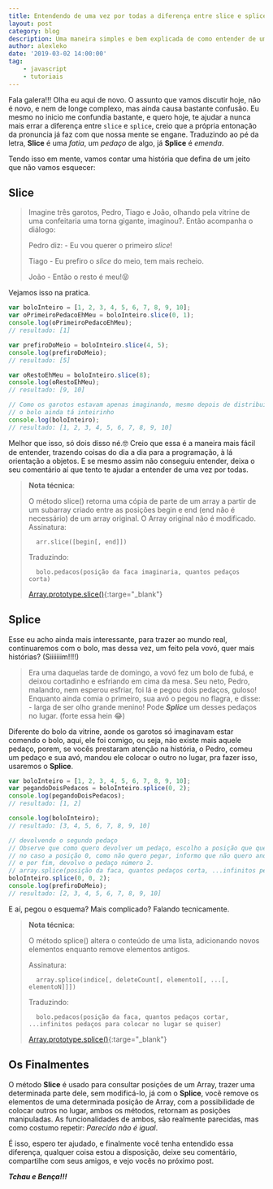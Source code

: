 ```yaml
---
title: Entendendo de uma vez por todas a diferença entre slice e splice em arrays javascript, um guia definitivo.
layout: post
category: blog
description: Uma maneira simples e bem explicada de como entender de uma vez por todas a diferença entre slice e splice em arrays javascript e como e aonde usá-los.
author: alexleko
date: '2019-03-02 14:00:00'
tag:
    - javascript
    - tutoriais
---
```


Fala galera!!! Olha eu aqui de novo. O assunto que vamos discutir hoje, não é novo, e nem de longe complexo, mas ainda causa bastante confusão. Eu mesmo no inicio me confundia bastante, e quero hoje, te ajudar a nunca mais errar a diferença entre `slice` e `splice`, creio que a própria entonação da pronuncia já faz com que nossa mente se engane. Traduzindo ao pé da letra, **Slice** é uma _fatia_, um _pedaço_ de algo, já **Splice** é _emenda_.

Tendo isso em mente, vamos contar uma história que defina de um jeito que não vamos esquecer:

## Slice

> Imagine três garotos, Pedro, Tiago e João, olhando pela vitrine de uma confeitaria uma torna gigante, imaginou?. Então acompanha o diálogo:
>
> Pedro diz: - Eu vou querer o primeiro _slice_!
>
> Tiago - Eu prefiro o _slice_ do meio, tem mais recheio.
>
> João - Então o resto é meu!😝

Vejamos isso na pratica.

```js
var boloInteiro = [1, 2, 3, 4, 5, 6, 7, 8, 9, 10];
var oPrimeiroPedacoEhMeu = boloInteiro.slice(0, 1);
console.log(oPrimeiroPedacoEhMeu);
// resultado: [1]

var prefiroDoMeio = boloInteiro.slice(4, 5);
console.log(prefiroDoMeio);
// resultado: [5]

var oRestoEhMeu = boloInteiro.slice(8);
console.log(oRestoEhMeu);
// resultado: [9, 10]

// Como os garotos estavam apenas imaginando, mesmo depois de distribuir, todas essas slices,
// o bolo ainda tá inteirinho
console.log(boloInteiro);
// resultado: [1, 2, 3, 4, 5, 6, 7, 8, 9, 10]
```

Melhor que isso, só dois disso né.🤓 Creio que essa é a maneira mais fácil de entender, trazendo coisas do dia a dia para a programação, à lá orientação a objetos. E se mesmo assim não conseguiu entender, deixa o seu comentário aí que tento te ajudar a entender de uma vez por todas.

> **Nota técnica**:
>
> O método slice() retorna uma cópia de parte de um array a partir de um subarray
> criado entre as posições begin e end (end não é necessário) de um array original.
> O Array original não é modificado.
> Assinatura:
>
>       arr.slice([begin[, end]])
>
> Traduzindo:
>
>       bolo.pedacos(posição da faca imaginaria, quantos pedaços corta)
>
> [Array.prototype.slice()](https://developer.mozilla.org/pt-BR/docs/Web/JavaScript/Reference/Global_Objects/Array/slice){:targe="\_blank"}

## Splice

Esse eu acho ainda mais interessante, para trazer ao mundo real, continuaremos com o bolo, mas dessa vez, um feito pela vovó, quer mais histórias? (Siiiiiiim!!!!)

> Era uma daquelas tarde de domingo, a vovó fez um bolo de fubá, e deixou cortadinho e esfriando em cima da mesa.
> Seu neto, Pedro, malandro, nem esperou esfriar, foi lá e pegou dois pedaços, guloso! Enquanto ainda comia o primeiro,
> sua avó o pegou no flagra, e disse: - larga de ser olho grande menino! Pode **_Splice_** um desses pedaços no lugar. (forte essa hein 😂)

Diferente do bolo da vitrine, aonde os garotos só imaginavam estar comendo o bolo, aqui, ele foi comigo, ou seja, não existe mais aquele pedaço, porem, se vocês prestaram atenção na história, o Pedro, comeu um pedaço e sua avó, mandou ele colocar o outro no lugar, pra fazer isso, usaremos o **Splice**.

```js
var boloInteiro = [1, 2, 3, 4, 5, 6, 7, 8, 9, 10];
var pegandoDoisPedacos = boloInteiro.splice(0, 2);
console.log(pegandoDoisPedacos);
// resultado: [1, 2]

console.log(boloInteiro);
// resultado: [3, 4, 5, 6, 7, 8, 9, 10]

// devolvendo o segundo pedaço
// Observe que como quero devolver um pedaço, escolho a posição que quero colocar esse pedaço
// no caso a posição 0, como não quero pegar, informo que não quero andar no array, nesse caso coloco 0
// e por fim, devolvo o pedaço número 2.
// array.splice(posição da faca, quantos pedaços corta, ...infinitos pedaços no lugar se quiser)
boloInteiro.splice(0, 0, 2);
console.log(prefiroDoMeio);
// resultado: [2, 3, 4, 5, 6, 7, 8, 9, 10]
```

E aí, pegou o esquema? Mais complicado? Falando tecnicamente.

> **Nota técnica**:
>
> O método splice() altera o conteúdo de uma lista, adicionando novos elementos enquanto remove elementos antigos.
>
> Assinatura:
>
>       array.splice(indice[, deleteCount[, elemento1[, ...[, elementoN]]])
>
> Traduzindo:
>
>       bolo.pedacos(posição da faca, quantos pedaços cortar, ...infinitos pedaços para colocar no lugar se quiser)
>
> [Array.prototype.splice()](https://developer.mozilla.org/pt-BR/docs/Web/JavaScript/Reference/Global_Objects/Array/splice){:targe="\_blank"}

<div class="breaker"></div>

## Os Finalmentes

O método **Slice** é usado para consultar posições de um Array, trazer uma determinada parte dele, sem modificá-lo, já com o **Splice**, você remove os elementos de uma determinada posição de Array, com a possibilidade de colocar outros no lugar, ambos os métodos, retornam as posições manipuladas. As funcionalidades de ambos, são realmente parecidas, mas como costumo repetir: _Parecido não é igual_.

É isso, espero ter ajudado, e finalmente você tenha entendido essa diferença, qualquer coisa estou a disposição, deixe seu comentário, compartilhe com seus amigos, e vejo vocês no próximo post.

**_Tchau e Bença!!!_**
